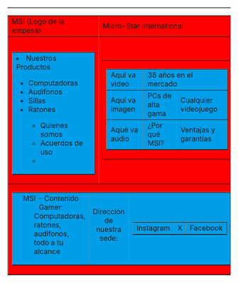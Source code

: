<html>
<head>
    <meta charset="UTF-8">
<body>
    <table border="1px solid;">
        <tr>
            <table border="1px solid;" bgcolor="red" cellpadding="10px" cellspacing="10%">
                <tr>
                    <td colspan="2">MSI (Logo de la empesa)</td>
                    <td>Micro-Star International</td>
                </tr>
                <tr>
        </tr>        
            <td colspan="2" width="40%"> <!--Ancho de la celda izquiera, para que la linea central se alinee.-->
                <table border="1px solid;" bgcolor="#009EE8" cellpadding="2%" width="100%" align="left"> 
                    <ol>
                        <td>
                        <li> Nuestros Productos </li>
                        <ul>
                            <li> Computadoras </li>
                            <li> Audifonos </li>
                            <li> Sillas </li>
                            <li> Ratones </li>
                        <ul>
                            <li> Quienes somos </li>
                            <li> Acuerdos de uso </li>
                            <li> </li>
                        </ul>
                        </ul>
                        </td>
                    </ol>
                    </tr>
                </table>
            </td>
            <td>
                <table>
                    <tr>
                        <td width="60%"> 
                            <table border="1px solid;" width="100%" cellpadding="2%" bgcolor="#009EE8">
                                <tr>
                                    <td>Aquí va video</td>
                                    <td colspan="2">38 años en el mercado</td>
                                </tr>
                                <tr>
                                    <td>Aquí va imagen</td>
                                    <td>PCs de alta gama</td>  
                                    <td>Cualquier videojuego</td>    
                                </tr>
                                <tr>
                                    <td>Aqué va audio</td>
                                    <td>¿Por qué MSI?</td>
                                    <td>Ventajas y garantías</td>
                                </tr>
                            </table>
                        </td>
                    </tr>
                </table>
            </td>
            <tr>
                <td colspan="3">
                    <table border="1px solid;" width="100%" bgcolor="#009EE8">
                        <tr>
                            <td>
                                <dl>
                                    <dt align="center"> MSI - Contenido Gamer: </dt>
                                    <dd align="left"> Computadoras, ratones, audifonos, todo a tu alcance </dd>
                                </dl>
                            </td>
                            <td>
                                <dl>
                                    <dt align="center"> Dirección de nuestra sede: </dt>
                                    <dd align="left"> </dd>
                                </dl>
                            </td>
                            <td align="center" colspan="2">
                                <table width="100%" border="1px solid;" bgcolor="#009EE8"> <!--Sub tabla-->
                                    <tr>
                                        <td>Instagram</td>
                                        <td>X</td>
                                        <td>Facebook</td>
                                    </tr>
                                </table>
                            </td>
                        </tr>  
                    </table>
                </td>
            </tr>
        </table>
    </table>
</body>
</head>
</html>

